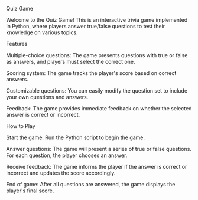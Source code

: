 Quiz Game

Welcome to the Quiz Game! This is an interactive trivia game implemented in Python, where players answer true/false questions to test their knowledge on various topics.


Features

Multiple-choice questions: The game presents questions with true or false as answers, and players must select the correct one.

Scoring system: The game tracks the player's score based on correct answers.

Customizable questions: You can easily modify the question set to include your own questions and answers.

Feedback: The game provides immediate feedback on whether the selected answer is correct or incorrect.


How to Play

Start the game: Run the Python script to begin the game.

Answer questions: The game will present a series of true or false questions. For each question, the player chooses an answer.

Receive feedback: The game informs the player if the answer is correct or incorrect and updates the score accordingly.

End of game: After all questions are answered, the game displays the player's final score.
